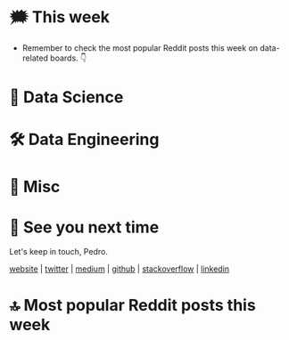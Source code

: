 # 🗯 This week

- Remember to check the most popular Reddit posts this week on data-related boards. 👇

# 🔮 Data Science

# 🛠 Data Engineering

# 🧠 Misc

# 👋 See you next time

Let's keep in touch,
Pedro.

[website](https://pedromadruga.com) |
[twitter](https://twitter.com/pmadruga_ "Twitter") | [medium](https://medium.com/@pmadruga "Medium") | [github](https://github.com/pmadruga "Github") | [stackoverflow](https://stackoverflow.com/users/12418383 "Stackoverflow") | [linkedin](https://www.linkedin.com/in/pedromadruga "Linkedin")

# 🔝 Most popular Reddit posts this week
